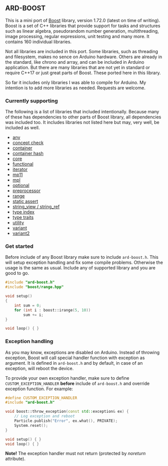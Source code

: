 ## ARD-BOOST

This is a mini port of [Boost](https://www.boost.org) library, version 1.72.0 (latest on time of writing). Boost is a set of C++ libraries that provide support for tasks and structures such as linear algebra, pseudorandom number generation, multithreading, image processing, regular expressions, unit testing and many more. It contains 160 individual libraries.

Not all libraries are included in this port. Some libraries, such as threading and filesystem, makes no sence on Arduino hardware. Others are already in the standard, like chrono and array, and can be included in Arduino application. But there are many libraries that are not yet in standard or require C++17 or just great parts of Boost. These ported here in this library.

So far it includes only libraries I was able to compile for Arduino. My intention is to add more libraries as needed. Requests are welcome.

### Currently supporting

The following is a list of libraries that included intentionally. Because many of these has dependencies to other parts of
Boost library, all dependencies was included too. It includes libraries not listed here but may, very well,
be included as well.

* [any](https://www.boost.org/doc/libs/1_72_0/libs/any/)
* [concept check](https://www.boost.org/doc/libs/1_72_0/libs/concept_check/)
* [container](https://www.boost.org/doc/libs/1_72_0/libs/container/)
* [container hash](https://www.boost.org/doc/libs/1_72_0/libs/container_hash/)
* [core](https://www.boost.org/doc/libs/1_72_0/libs/core/)
* [functional](https://www.boost.org/doc/libs/1_72_0/libs/functional/)
* [iterator](https://www.boost.org/doc/libs/1_72_0/libs/iterator/)
* [mp11](https://www.boost.org/doc/libs/1_72_0/libs/mp11/)
* [mpl](https://www.boost.org/doc/libs/1_72_0/libs/mpl/)
* [optional](https://www.boost.org/doc/libs/1_72_0/libs/optional/)
* [preprocessor](https://www.boost.org/doc/libs/1_72_0/libs/preprocessor/)
* [range](https://www.boost.org/doc/libs/1_72_0/libs/range/)
* [static assert](https://www.boost.org/doc/libs/1_72_0/libs/static_assert/)
* [string_view / string_ref](https://www.boost.org/doc/libs/1_72_0/libs/utility/doc/html/string_ref.html)
* [type index](https://www.boost.org/doc/libs/1_72_0/libs/type_index/)
* [type traits](https://www.boost.org/doc/libs/1_72_0/libs/type_traits/)
* [utility](https://www.boost.org/doc/libs/1_72_0/libs/utility/utility.htm)
* [variant](https://www.boost.org/doc/libs/1_72_0/libs/variant/)
* [variant2](https://www.boost.org/doc/libs/1_72_0/libs/variant2/)

### Get started

Before include of any Boost library make sure to include `ard-boost.h`. This will setup exception handling and fix some compile problems. Otherwise the usage is the same as usual. Include any of supported library and you are good to go.

```cpp
#include "ard-boost.h"
#include "boost/range.hpp"

void setup()
{
    int sum = 0;
    for (int i : boost::irange(5, 10))
        sum += i;
}

void loop() { }
```

### Exception handling

As you may know, exceptions are disabled on Arduino. Instead of throwing exception, Boost will call special handler function with exception as argument. It is defined in `ard-boost.h` and by default, in case of an exception, will reboot the device.

To provide your own exception handler, make sure to define `CUSTOM_EXCEPTION_HANDLER` **before** include of `ard-boost.h` and override exception function. For example:

```cpp
#define CUSTOM_EXCEPTION_HANDLER
#include "ard-boost.h"

void boost::throw_exception(const std::exception& ex) {
    // Log exception and reboot
    Particle.publish("Error", ex.what(), PRIVATE);
    System.reset();
}

void setup() { }
void loop() { }
```

**Note!** The exception handler must not return (protected by *noreturn* attribute).
